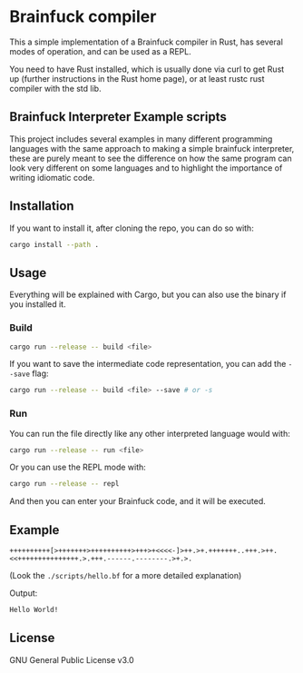 # Brainfuck compiler

This a simple implementation of a Brainfuck compiler in Rust, has several modes
of operation, and can be used as a REPL.

You need to have Rust installed, which is usually done via curl to get Rust up
(further instructions in the Rust home page), or at least rustc rust compiler
with the std lib.

## Brainfuck Interpreter Example scripts

This project includes several examples in many different programming languages
with the same approach to making a simple brainfuck interpreter, these are
purely meant to see the difference on how the same program can look very
different on some languages and to highlight the importance of writing idiomatic
code.

## Installation

If you want to install it, after cloning the repo, you can do so with:

```bash
cargo install --path .
```

## Usage

Everything will be explained with Cargo, but you can also use the binary if you
installed it.

### Build

```bash
cargo run --release -- build <file>
```

If you want to save the intermediate code representation, you can add the
`--save` flag:

```bash
cargo run --release -- build <file> --save # or -s
```

### Run

You can run the file directly like any other interpreted language would with:

```bash
cargo run --release -- run <file>
```

Or you can use the REPL mode with:

```bash
cargo run --release -- repl
```

And then you can enter your Brainfuck code, and it will be executed.

## Example

```brainfuck
++++++++++[>+++++++>++++++++++>+++>+<<<<-]>++.>+.+++++++..+++.>++.<<+++++++++++++++.>.+++.------.--------.>+.>.
```

(Look the `./scripts/hello.bf` for a more detailed explanation)

Output:

```txt
Hello World!
```

## License

GNU General Public License v3.0
